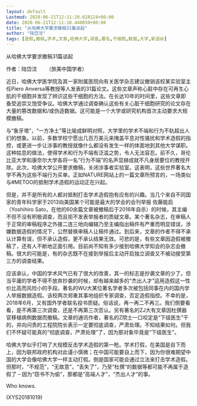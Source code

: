 ```yaml
---
layout: default
Lastmod: 2020-06-21T12:11:20.628124+00:00
date: 2020-06-21T12:11:18.448050+00:00
title: "从哈佛大学要求撤稿31篇谈起"
author: "陆岱汶"
tags: [造假,撤稿,学术,文章,哈佛大学,调查,著名,干细胞,数据,大学,新语丝]
---
```


从哈佛大学要求撤稿31篇谈起

作者：陆岱汶 　　（旅美中国学者）

近日，哈佛大学医学院及其一家附属医院向有关医学杂志建议撤销该校某实验室主任Piero Anversa等教授等人发表的31篇论文。这些文章声称心脏中存在可再生心肌的干细胞并发现了辨识这些干细胞的方法。在长达10年的时间里，这些文章即备受追崇又饱受争议。哈佛大学通过调查确认这些有关心脏干细胞研究的论文存在大量的篡改数据和/或伪造数据。这可能是一个大学或研究机构首次主动要求大规模撤稿。

与“象牙塔”，“一方净土”等比喻成鲜明对照，大学里的学术不端和行为不轨超出人们的想象。以前，多数学校宁愿出几百万美元来掩盖平息对性骚扰和学术造假的指控，或更进一步让涉事的教授就像什么都没有发生一样的体面地到其他大学谋职。这种姑息的做法，使得学术和行为不端有泛滥之势，令人无法容忍。前不久，哥伦比亚大学和康奈尔大学各将一名“行为不端”的名声显赫成就不凡身居要位的教授开除。此次，哈佛大学公开要求撤稿，关闭涉事者实验室。这表明，这些世界著名大学不再为这些不端行为买单。正如NATURE网站上的一篇文章所预言的，一场类似与#METOO的抵制学术造假的运动正在兴起。

但是，并不是所有的人都对抵制打击学术造假抱有应有的兴趣。当几个来自不同国家的青年科学家于2013向美国某个可能是最大的学会的会刊举报 佐藤能启（Yoshihiro Sato，在他的60余篇文章被撤稿后于2016年自杀）的时候，其主编不但不没有积极调查，而且拒不发表举报者的质疑文章。某个著名杂志，在审稿人于正常的审稿程序之外接二连三地向编辑乃至主编指出稿件有严重而明显错误，涉嫌数据造假的情况下，公然替换审稿人让稿件通过。到后来，文章的作者不得不承认计算有误，但不承认造假，更不承认结果无效。可悲的是，有些文章因造假被撤稿了，还有人不断地正面引用。目前尚不知有多少接到哈佛大学知会的杂志会撤稿。很大的可能是，有的杂志既不在接到举报后主动开启独立调查又不被动接受第三方的调查结果。

应该承认，中国的学术风气已有了很大的改善，其一的标志是抄袭文章的少了。但当平庸的学者不得不放弃抄袭的时候，却有越来越多的“杰出人才”运用造假这一性价比高而风险小的手段。著名的WU大某位著名学者多次被包括同事在内的国内学人举报数据造假。该校两次郑重其事地组织专家调查，否定造假指控。不幸的是，2018年6月，又有国外学者联名投书质疑。俗话说，再一再二不再三。我们倒要看看，是不再第三次调查，还是不再第三次否认。另有著名的ZJ大有文章因杜撰器官移植病例数据而撤稿。文章的通讯作者，著名的Z院士一口咬定是“下级医生”干的，并向问责的工程院院长表示一定要彻底调查，严肃处理。不知结果如何。但我们不怀疑可能真的“彻底调查，严肃处理”了，因为那对象毕竟是“下级医生”。

哈佛大学似乎打响了大规模反击学术造假的第一枪。学术打假，在美国是自下而上，因为联邦政府机构对此谨小慎微；在中国可能要自上而下，因为你很难期望中国的大学会像哈佛大学一样主动打假。倒是国家可能会通过立法来打击学术造假。但那时，“不规范”，“无故意”，“丢失了”，乃至“杜撰”的数据等都可能不再属于造假了 – 因为“窃书不为偷”，那都是“高端人才”，“杰出人才”的事。

Who knows.

(XYS20181019)


